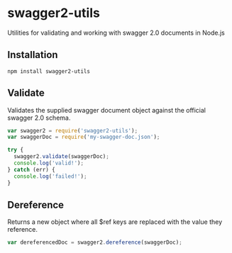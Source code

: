 # swagger2-utils
Utilities for validating and working with swagger 2.0 documents in Node.js

## Installation
```shell
npm install swagger2-utils
```

## Validate
Validates the supplied swagger document object against the official swagger 2.0 schema.
```javascript
var swagger2 = require('swagger2-utils');
var swaggerDoc = require('my-swagger-doc.json');

try {
  swagger2.validate(swaggerDoc);
  console.log('valid!');
} catch (err) {
  console.log('failed!');
}
```

## Dereference
Returns a new object where all $ref keys are replaced with the value they reference.

```javascript
var dereferencedDoc = swagger2.dereference(swaggerDoc);
```

